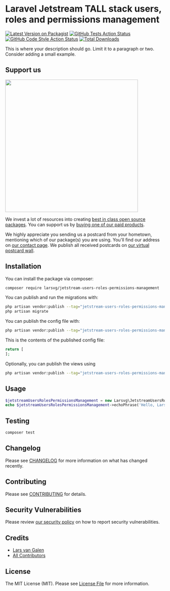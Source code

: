 # Laravel Jetstream TALL stack users, roles and permissions management

[![Latest Version on Packagist](https://img.shields.io/packagist/v/larsvg/jetstream-users-roles-permissions-management.svg?style=flat-square)](https://packagist.org/packages/larsvg/jetstream-users-roles-permissions-management)
[![GitHub Tests Action Status](https://img.shields.io/github/actions/workflow/status/larsvg/jetstream-users-roles-permissions-management/run-tests.yml?branch=main&label=tests&style=flat-square)](https://github.com/larsvg/jetstream-users-roles-permissions-management/actions?query=workflow%3Arun-tests+branch%3Amain)
[![GitHub Code Style Action Status](https://img.shields.io/github/actions/workflow/status/larsvg/jetstream-users-roles-permissions-management/fix-php-code-style-issues.yml?branch=main&label=code%20style&style=flat-square)](https://github.com/larsvg/jetstream-users-roles-permissions-management/actions?query=workflow%3A"Fix+PHP+code+style+issues"+branch%3Amain)
[![Total Downloads](https://img.shields.io/packagist/dt/larsvg/jetstream-users-roles-permissions-management.svg?style=flat-square)](https://packagist.org/packages/larsvg/jetstream-users-roles-permissions-management)

This is where your description should go. Limit it to a paragraph or two. Consider adding a small example.

## Support us

[<img src="https://github-ads.s3.eu-central-1.amazonaws.com/jetstream-users-roles-permissions-management.jpg?t=1" width="419px" />](https://spatie.be/github-ad-click/jetstream-users-roles-permissions-management)

We invest a lot of resources into creating [best in class open source packages](https://spatie.be/open-source). You can support us by [buying one of our paid products](https://spatie.be/open-source/support-us).

We highly appreciate you sending us a postcard from your hometown, mentioning which of our package(s) you are using. You'll find our address on [our contact page](https://spatie.be/about-us). We publish all received postcards on [our virtual postcard wall](https://spatie.be/open-source/postcards).

## Installation

You can install the package via composer:

```bash
composer require larsvg/jetstream-users-roles-permissions-management
```

You can publish and run the migrations with:

```bash
php artisan vendor:publish --tag="jetstream-users-roles-permissions-management-migrations"
php artisan migrate
```

You can publish the config file with:

```bash
php artisan vendor:publish --tag="jetstream-users-roles-permissions-management-config"
```

This is the contents of the published config file:

```php
return [
];
```

Optionally, you can publish the views using

```bash
php artisan vendor:publish --tag="jetstream-users-roles-permissions-management-views"
```

## Usage

```php
$jetstreamUsersRolesPermissionsManagement = new Larsvg\JetstreamUsersRolesPermissionsManagement();
echo $jetstreamUsersRolesPermissionsManagement->echoPhrase('Hello, Larsvg!');
```

## Testing

```bash
composer test
```

## Changelog

Please see [CHANGELOG](CHANGELOG.md) for more information on what has changed recently.

## Contributing

Please see [CONTRIBUTING](CONTRIBUTING.md) for details.

## Security Vulnerabilities

Please review [our security policy](../../security/policy) on how to report security vulnerabilities.

## Credits

- [Lars van Galen](https://github.com/larsvg)
- [All Contributors](../../contributors)

## License

The MIT License (MIT). Please see [License File](LICENSE.md) for more information.
